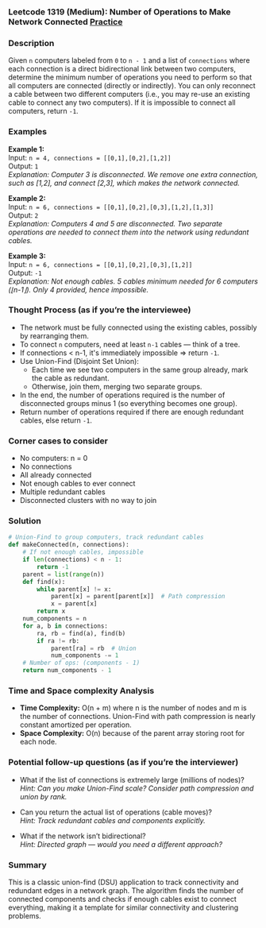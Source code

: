 ### Leetcode 1319 (Medium): Number of Operations to Make Network Connected [Practice](https://leetcode.com/problems/number-of-operations-to-make-network-connected)

### Description  
Given `n` computers labeled from `0` to `n - 1` and a list of `connections` where each connection is a direct bidirectional link between two computers, determine the minimum number of operations you need to perform so that all computers are connected (directly or indirectly). You can only reconnect a cable between two different computers (i.e., you may re-use an existing cable to connect any two computers). If it is impossible to connect all computers, return `-1`.

### Examples  

**Example 1:**  
Input: `n = 4, connections = [[0,1],[0,2],[1,2]]`  
Output: `1`  
*Explanation: Computer 3 is disconnected. We remove one extra connection, such as [1,2], and connect [2,3], which makes the network connected.*

**Example 2:**  
Input: `n = 6, connections = [[0,1],[0,2],[0,3],[1,2],[1,3]]`  
Output: `2`  
*Explanation: Computers 4 and 5 are disconnected. Two separate operations are needed to connect them into the network using redundant cables.*

**Example 3:**  
Input: `n = 6, connections = [[0,1],[0,2],[0,3],[1,2]]`  
Output: `-1`  
*Explanation: Not enough cables. 5 cables minimum needed for 6 computers (⌊n-1⌋). Only 4 provided, hence impossible.*

### Thought Process (as if you’re the interviewee)  
- The network must be fully connected using the existing cables, possibly by rearranging them.
- To connect `n` computers, need at least `n-1` cables — think of a tree.
- If connections < n-1, it's immediately impossible ⇒ return `-1`.
- Use Union-Find (Disjoint Set Union):
    - Each time we see two computers in the same group already, mark the cable as redundant.
    - Otherwise, join them, merging two separate groups.
- In the end, the number of operations required is the number of disconnected groups minus 1 (so everything becomes one group).
- Return number of operations required if there are enough redundant cables, else return `-1`.

### Corner cases to consider  
- No computers: n = 0
- No connections
- All already connected
- Not enough cables to ever connect
- Multiple redundant cables
- Disconnected clusters with no way to join

### Solution

```python
# Union-Find to group computers, track redundant cables
def makeConnected(n, connections):
    # If not enough cables, impossible
    if len(connections) < n - 1:
        return -1
    parent = list(range(n))
    def find(x):
        while parent[x] != x:
            parent[x] = parent[parent[x]]  # Path compression
            x = parent[x]
        return x
    num_components = n
    for a, b in connections:
        ra, rb = find(a), find(b)
        if ra != rb:
            parent[ra] = rb  # Union
            num_components -= 1
    # Number of ops: (components - 1)
    return num_components - 1
```

### Time and Space complexity Analysis  
- **Time Complexity:** O(n + m) where n is the number of nodes and m is the number of connections. Union-Find with path compression is nearly constant amortized per operation.
- **Space Complexity:** O(n) because of the parent array storing root for each node.

### Potential follow-up questions (as if you’re the interviewer)  

- What if the list of connections is extremely large (millions of nodes)?  
  *Hint: Can you make Union-Find scale? Consider path compression and union by rank.*

- Can you return the actual list of operations (cable moves)?  
  *Hint: Track redundant cables and components explicitly.*

- What if the network isn’t bidirectional?  
  *Hint: Directed graph — would you need a different approach?*

### Summary
This is a classic union-find (DSU) application to track connectivity and redundant edges in a network graph. The algorithm finds the number of connected components and checks if enough cables exist to connect everything, making it a template for similar connectivity and clustering problems.
